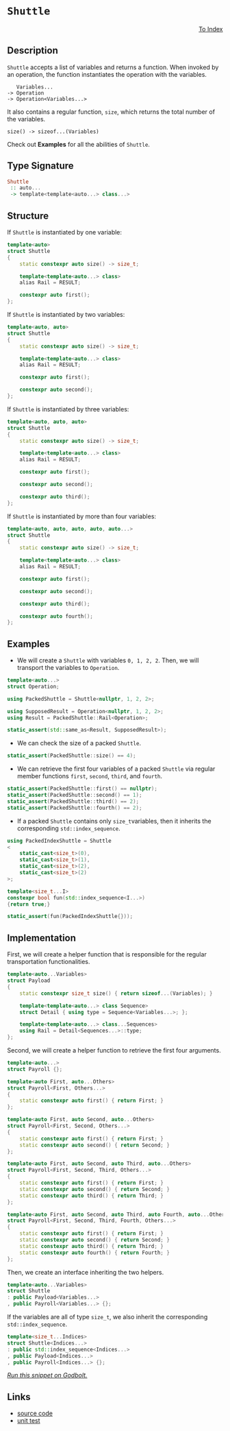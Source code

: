 <!-- Copyright 2024 Feng Mofan
SPDX-License-Identifier: Apache-2.0 -->

# `Shuttle`

<p style='text-align: right;'><a href="../utilities.md#shuttle">To Index</a></p>

## Description

`Shuttle` accepts a list of variables and returns a function.
When invoked by an operation, the function instantiates the operation with the variables.

<pre><code>   Variables...
-> Operation
-> Operation&lt;Variables...&gt;</code></pre>

It also contains a regular function, `size`, which returns the total number of the variables.

<pre><code>size() -> sizeof...(Variables)</code></pre>

Check out **Examples** for all the abilities of `Shuttle`.

## Type Signature

```Haskell
Shuttle
 :: auto...
 -> template<template<auto...> class...>
```

## Structure

If `Shuttle` is instantiated by one variable:

```C++
template<auto>
struct Shuttle
{
    static constexpr auto size() -> size_t;

    template<template<auto...> class>
    alias Rail = RESULT;

    constexpr auto first();
};
```

If `Shuttle` is instantiated by two variables:

```C++
template<auto, auto>
struct Shuttle
{
    static constexpr auto size() -> size_t;

    template<template<auto...> class>
    alias Rail = RESULT;

    constexpr auto first();

    constexpr auto second();
};
```

If `Shuttle` is instantiated by three variables:

```C++
template<auto, auto, auto>
struct Shuttle
{
    static constexpr auto size() -> size_t;

    template<template<auto...> class>
    alias Rail = RESULT;

    constexpr auto first();

    constexpr auto second();

    constexpr auto third();
};
```

If `Shuttle` is instantiated by more than four variables:

```C++
template<auto, auto, auto, auto, auto...>
struct Shuttle
{
    static constexpr auto size() -> size_t;

    template<template<auto...> class>
    alias Rail = RESULT;

    constexpr auto first();

    constexpr auto second();

    constexpr auto third();

    constexpr auto fourth();
};
```

## Examples

- We will create a `Shuttle` with variables `0, 1, 2, 2`.
Then, we will transport the variables to `Operation`.

```C++
template<auto...>
struct Operation;

using PackedShuttle = Shuttle<nullptr, 1, 2, 2>;

using SupposedResult = Operation<nullptr, 1, 2, 2>;
using Result = PackedShuttle::Rail<Operation>;

static_assert(std::same_as<Result, SupposedResult>);
```

- We can check the size of a packed `Shuttle`.

```C++
static_assert(PackedShuttle::size() == 4);
```

- We can retrieve the first four variables of a packed `Shuttle` via regular member functions `first`, `second`, `third`, and `fourth`.

```C++
static_assert(PackedShuttle::first() == nullptr);
static_assert(PackedShuttle::second() == 1);
static_assert(PackedShuttle::third() == 2);
static_assert(PackedShuttle::fourth() == 2);
```

- If a packed `Shuttle` contains only `size_t`variables, then it inherits the corresponding `std::index_sequence`.

```C++
using PackedIndexShuttle = Shuttle
<
    static_cast<size_t>(0),
    static_cast<size_t>(1),
    static_cast<size_t>(2),
    static_cast<size_t>(2)
>;

template<size_t...I>
constexpr bool fun(std::index_sequence<I...>)
{return true;}

static_assert(fun(PackedIndexShuttle{}));
```

## Implementation

First, we will create a helper function that is responsible for the regular transportation functionalities.

```C++
template<auto...Variables>
struct Payload
{
    static constexpr size_t size() { return sizeof...(Variables); }

    template<template<auto...> class Sequence>
    struct Detail { using type = Sequence<Variables...>; };

    template<template<auto...> class...Sequences>
    using Rail = Detail<Sequences...>::type;
};
```

Second, we will create a helper function to retrieve the first four arguments.

```C++
template<auto...>
struct Payroll {};

template<auto First, auto...Others>
struct Payroll<First, Others...>
{
    static constexpr auto first() { return First; }
};

template<auto First, auto Second, auto...Others>
struct Payroll<First, Second, Others...>
{
    static constexpr auto first() { return First; }
    static constexpr auto second() { return Second; }
};

template<auto First, auto Second, auto Third, auto...Others>
struct Payroll<First, Second, Third, Others...>
{
    static constexpr auto first() { return First; }
    static constexpr auto second() { return Second; }
    static constexpr auto third() { return Third; }
};

template<auto First, auto Second, auto Third, auto Fourth, auto...Others>
struct Payroll<First, Second, Third, Fourth, Others...>
{
    static constexpr auto first() { return First; }
    static constexpr auto second() { return Second; }
    static constexpr auto third() { return Third; }
    static constexpr auto fourth() { return Fourth; }
};
```

Then, we create an interface inheriting the two helpers.

```C++
template<auto...Variables>
struct Shuttle
: public Payload<Variables...>
, public Payroll<Variables...> {};
```

If the variables are all of type `size_t`, we also inherit the corresponding `std::index_sequence`.

```C++
template<size_t...Indices>
struct Shuttle<Indices...>
: public std::index_sequence<Indices...>
, public Payload<Indices...>
, public Payroll<Indices...> {};
```

[*Run this snippet on Godbolt.*](https://godbolt.org/#z:OYLghAFBqd5QCxAYwPYBMCmBRdBLAF1QCcAaPECAMzwBtMA7AQwFtMQByARg9KtQYEAysib0QXACx8BBAKoBnTAAUAHpwAMvAFYTStJg1DIApACYAQuYukl9ZATwDKjdAGFUtAK4sGe1wAyeAyYAHI%2BAEaYxCAAnADMpAAOqAqETgwe3r56KWmOAkEh4SxRMQm2mPYFDEIETMQEWT5%2BXJXVGXUNBEVhkdFxiQr1jc05bcPdvSVlgwCUtqhexMjsHObxwcjeWADUJvFuyMPoWFQH2CYaAIIbWzuY%2B4dejrSEAJ4XV7c3BJgsSQMfwObiYL1QADooQA1Bp4JgRegKL43YbELwOXbKJjvWioJjob4mADsVhuuwpu0mjmQuzQDGGmFUSWIVLwAC9MAB9AhszkQOb7Um7YiYAjLBh8zCoKhQiEQWHEeGIzAKOYHCxCgAiRPJlL%2BAKBmBBBsBTGBhzBRDlFzpBgUCl2QkwAEcvIxVijrpSqQR0ZitWKmHQhZqvGkjLsCO8ko8Dlqna73QxPYdFcqkTb4pd4pqSTrc7rvfr/maLW5TUaQVbIVDbdsmA65c63R7VV6feHgsBdgAlYO0J4JwP1OgglvJ1YKLPYEAgaOxjVFn2V83Gw6r8s1md2xuOidtjuUruRuQMPD9kPxxOtlPrtzphGZuvZpc3fNvn7XTf37cvy6on6GK8ti7zEJ4g4klYxIFmSX4/tW4K7AAYngxDDKQux/hCADyBAINEyKvoB/ogTi4G0LQIKoehBCYXhBHoTORKkt8PrUngtL0oyzKsjWuw0LRAqhiKYoSihaHDBq2osbBRYIZaSE0RhWFIc69LoJh2EMYRXposBWLkRB1GSXRiYafR%2BGEcx76sXqFIcVxAg8SyqlEAJpnCVBonisQkrKQQ0kfvZvrmpxdLOX8vFuagVKYBpXnCqKvmSupAiErmMm2XJ76/KWVaKe5AVaWp8XpSV7kACoIGhmkxXKOnoXpQGYqBFFUYcxXmeVuzVbVlmMdO/4sXB7H1DSEUMlFrn8YJwyJZqyXiQFQUwWxlKOZNLl8UhSgJYK3lLX53UMBleZrSFm3cdNO3ufhtULT54l9cQZ1Zbca2Frl375WuiFFaZFWxWlp1A71NWvWDyFLI0CBAw1VlNcR1z6a1RmUSZtGYSDdUvXV0PLPhA3WcNtmjRt43hddTIzUhc0EI9R3%2BaZq06pdlNOVNNO3bFe3pYzYnHTjrPrQ5HNbTdMVRhD6ACyl4O1SL7NhZz21S/whMIHLy0w/hSsfTl8G/Vu4Jyo%2BKpEQBKMtbyQgIC8BD0N8IC7EkXiIuFoF4gSILm8%2BEJephbse7SbXGWmcJPqqO5QR%2BX1G4af2HGknI8nKACSp2ce2yOo7b9sEI796Z/gU42dcLvB28tInHOwRYKoXJKLeqZuCX2dDQHyNB%2B71eGbi%2BIZW3Wdl6T1w9yH/ftSC7ej132ChnHcHfAA9AAVBvm9b9vK%2Br1vvXYEIlVCLsW%2B7zc6/b1fm/n1%2Bdwpg8TxHAIqxJAQlvycbv6m2Pee7DhsZiBhQEJ%2BPem8JK0V2NgVQrBASPDPkWE8PZsTIAANaYHQHbB29AhxOgLkXEEDAvCUTfmQXYbRdhmEwmYL48dvhIKdF4JIeQMG9lVMQ3k14AHRGAQwQhxDaCkMwhQqhlDaFwQYWwhQHDcEoPQZg/B4gQCXg6m4bhQCajiKLI5Lke5ogM1riABQrBuSNhBFIjh2MmEsPQBY2ggVszqjoRffeOMoEwMNPAm%2B2iOa6IdPoiAciMFYMLkolOmAvLxALAmSQTjl4uPAXjdxsCcEIO%2BjovRjRAlMDQcExR7AQD00idE3YRCSF%2Bjid8DJ/islBIUdggpfNTrFOvFwSpgEVZ%2BKULUnJ8iQlFznPdV6LSomUPadbTpmSGZ1P6UojWsMRkJjMOMsBG8UK6wQMkzxp9vHfQYXUkuTJZlxlGccokhxRahRpFyUQUlk4cm5A47AEANALEuTo25Di3DhJ5BcCAbTSDvN8Z8kEPynkQGWYC5W1yQX3NTuC5Z5yczxJ%2BoncsYKM5emptFCIqBPACS8AwCAhj65MibkmQ8hx04znVGTJmUZ0TrmgmzL81TukMyoIS7JuT0CHNUGc1iME5hxI4AsWgnAACsvA/AcC0KQVAnA3DWGsFSGGqx9hmHiDwUgBBNCioWKgkAEqNAQjMGYWIAAODQsQJUWoAGzxEkGYYkkg7X6E4JIXgLAJAaA0KQGVcqFUcF4AoEAfrdWytFaQOAsAYCIBAEsAgbs6IUAgGgAEdBoihBMZwVQ9qAC0drJC7GAMgWkUhTW8AwYQEgeB0B6H4IIEQYh2BSBkIIRQKh1CRtILoNoAB3IBSROA8DFZK6Ver5WcBwi8ZNuwZS7DzXawtxbS3lskKa3YEAPAZvoKyDYbTeARq0AsCASB01JEzWQVNF6r0gGAFIKhNB7GEUoBESdERggNHeCO3gn7mDEHeDhCI2h4oRu1emtgggcIMFoD%2BntWAIheGAKCSiobuC8CwCwQwwBxAIbQmBvAAA3VUk6mTxReGsbVwQ/jip7W8CIQDAMeCwJOv0eBvUYdICR4guKlCBmw0YN4Rg9ULCoAYYAChoR4EwP27hMrtWNuEKIcQbalOdrUJOvt%2BgcMoGVZYfQeAIihsgAsVAb8MjofzSceMphLDWDMIGnjSosAmYFO0QjzgICuDGK0UggRgh9FKAMNoeR0gCF87kVI4WGDTH6DECYVRPO1BGE0TwLQ9B2GS10RocXgsJdsKlyLExUt5dmAChQarW1jo4FK/1k6g2LoLUWktZbyEbrMFu3ANb92asPTq0TCwCIEgGO5w1kh4gQgSC6jQTrXW%2BolXa2I7qOCetIN6rVEI7VcDtRay1O2JWSC4BKhIbqA28CDSGsNA3I2nrjWehNs6XjkEoLevd2a2CcAaCwIjxJ81MF3JGLgsQIRcAhHK6tRAXMNtkM21T0h1NKE0z23QVDB1MGHRhmrdXztTo4DOpNLx51UCwsQH7f2AcNiByDsHGgt07svXujV8RllHtE9G89qBd3RBe2mrnjOBjfd%2B/mqnD7YhcD9c%2Bv46E30fq/YB39pB/3fuA6BhwivIOMAIDBuDk7EPIdQ7QdD2qsM4bw3K/AooHDEdIz28jyBKOK5o1USdDGmPvBY2sOV7HOPap43xzAAmzfdnZ%2BJpgknpOyfk4rpTcPW0I9kBp7tcrUc6ZE3ZqwBmGNubMxZ5ynBrMEAylqDPDmnPRBc6R0zHnrdeZ8%2Bl8Y/nTplZC8kaLNRitt/yBkFvBWsu15S90Tv/eag5Z6IFmYrfJijAb356f4/ijxYkAsSryxVjL5WzjhrnBSfk/%2B4DnswPQfg66/gKHzP%2BvHv1aQYbWAYjubo2tjbIPZvEhO8SYkjqzCuqO/Vntl3bBrsr87t4AHtE1k1ec3ss0c0OBvsWsWAFAiNaQiMj8jRhgq0z9a1602hY8VN49215Akdk8dAQBEh0dMdR1N8J1/9p0nteQF04Di0ECkDdgUCQc0DeRt1%2Bcr1md4g5g2dbsOcUBuC91ICRCBgkDmEuQ2CuQODdEyci0%2BA6BpdQ0IB30e1lcFcuNNCgMQMwMNcucoNtdYN4MLdMAkMUMxAjdFdTchMvdMMCNrcSN0MIdVAKM/gndBAXd6MjN3dPc2MlRfdeB/dUhA9/hg8RNBCw8I8ZM5NYwFNeBcCW0JAE8O0iCtNSC09jB9MbBs94Bc8ah0MV5a5S9LBHMLtnM60q93MR8MgXBTpO8AtF98sotu8ItZ9WiYte9MsksB8x9h9ejR9SsJ8l8Ssh8OixjcsRiWiKsqsN86Mt8aCOBd94DEDkDUC1xhhT8esL9%2BCbsT0htMARt78asn8QBzUIR4h4gJVjUjtfUrjiRds/9A1OArtw1BtSBxsQcP8NBgdZsuB4g7UJViQzBDsVt4hqCXjg19jr86MzBISLtXiYThVuNCI6jJAgA%3D%3D%3D)

## Links

- [source code](../../../conceptrodon/shuttle.hpp)
- [unit test](../../../tests/unit/utilities/shuttle.test.hpp)
